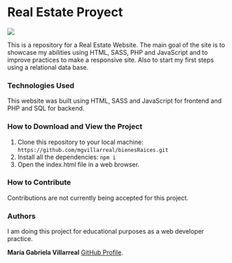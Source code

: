 # Real Estate Proyect

<p align="left">
   <img src="https://img.shields.io/badge/STATUS-ONGOING-orange">
</p>

This is a repository for a Real Estate Website. The main goal of the site is to showcase my abilities using HTML, SASS, PHP and JavaScript and to improve practices to make a responsive site. Also to start my first steps using a relational data base.

### Technologies Used
This website was built using HTML, SASS and JavaScript for frontend and PHP and SQL for backend.

### How to Download and View the Project
1. Clone this repository to your local machine: `https://github.com/mgvillarreal/bienesRaices.git`
2. Install all the dependencies: `npm i`
3. Open the index.html file in a web browser.

### How to Contribute
Contributions are not currently being accepted for this project.

### Authors
I am doing this project for educational purposes as a web developer practice.

**María Gabriela Villarreal** [GitHub Profile](https://github.com/mgvillarreal).
